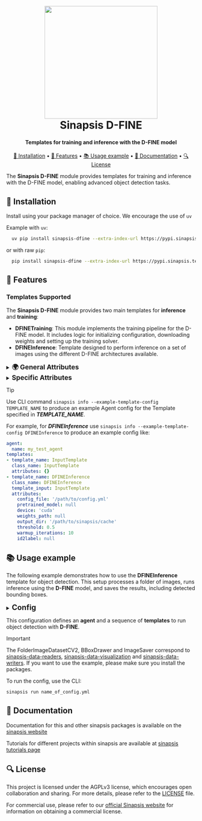 <h1 align="center">
<br>
<a href="https://sinapsis.tech/">
  <img
    src="https://github.com/Sinapsis-AI/brand-resources/blob/main/sinapsis_logo/4x/logo.png?raw=true"
    alt="" width="300">
</a><br>
Sinapsis D-FINE
<br>
</h1>

<h4 align="center">Templates for training and inference with the D-FINE model</h4>

<p align="center">
<a href="#installation">🐍  Installation</a> •
<a href="#features"> 🚀 Features</a> •
<a href="#example"> 📚 Usage example</a> •
<a href="#documentation">📙 Documentation</a> •
<a href="#license"> 🔍 License </a>
</p>

The **Sinapsis D-FINE** module provides templates for training and inference with the D-FINE model, enabling advanced object detection tasks.

<h2 id="installation"> 🐍  Installation </h2>

Install using your package manager of choice. We encourage the use of <code>uv</code>

Example with <code>uv</code>:

```bash
  uv pip install sinapsis-dfine --extra-index-url https://pypi.sinapsis.tech
```
 or with raw <code>pip</code>:
```bash
  pip install sinapsis-dfine --extra-index-url https://pypi.sinapsis.tech
```



<h2 id="features">🚀 Features</h2>

<h3>Templates Supported</h3>

The **Sinapsis D-FINE** module provides two main templates for **inference** and **training**:

- **DFINETraining**: This module implements the training pipeline for the D-FINE model. It includes logic for initializing configuration, downloading weights and setting up the training solver.
- **DFINEInference**: Template designed to perform inference on a set of images using the different D-FINE architectures available.

<details>
<summary><strong><span style="font-size: 1.25em;">🌍 General Attributes</span></strong></summary>

Both templates share the following attributes:
- **`config_file` (str, required)**: Path to the model configuration file. Refer to the [original repo](https://github.com/Peterande/D-FINE) for detailed instructions on using, creating and customizing these configuration files.
- **`pretrained_model` (dict | None, optional)**: Specifies the **size** and **variant** of the pretrained model.
- **`device` (Literal["cpu", "cuda"], required)**: Defines whether to run inference on **CPU** or **CUDA**.
- **`weights_path` (str | None, optional)**: Path to a custom weights file, if provided. Defaults to `None`.
- **`output_dir` (str, optional)**: Directory where downloaded weights will be stored. Defaults to **SINAPSIS_CACHE_DIR**.

</details>
<details>
<summary><strong><span style="font-size: 1.25em;">Specific Attributes</span></strong></summary>

There are some attributes specific to the templates used:
- `DFINEInference` has four additional attributes:
    - **`threshold` (float, required)**: Confidence score threshold for filtering detections.
    - **`batch_inference` (bool, optional)**: Whether to perform batch inference. Defaults to `False`.
    - **`warmup_iterations` (int, optional)**: Number of warm-up iterations to optimize model performance. Defaults to `10`.
    - **`id2label` (dict[int, str] | None, optional)**: Mapping of class indices to label strings. Required if using custom weights. Defaults to `None`.
- `DFINETraining` has five additional attributes:
    - **`training_mode` (Literal["scratch", "tune"], required)**: `"scratch"` trains the model from scratch, while `"tune"` is meant to be used to fine-tune the model with provided or downloaded weights.
    - **`seed` (int | None, optional)**: Random seed for reproducibility. Defaults to `None`.
    - **`use_amp` (bool, optional)**: Enables Automatic Mixed Precision (AMP) for improved performance. Defaults to `False`.
    - **`print_rank` (int, optional)**: Rank of the process for logging in distributed training. Defaults to `0`.
    - **`print_method` (Literal["builtin", "rich"], optional)**: Defines the logging method while training. Defaults to `"builtin"`.

</details>

> [!TIP]
> Use CLI command ```sinapsis info --example-template-config TEMPLATE_NAME``` to produce an example Agent config for the Template specified in ***TEMPLATE_NAME***.

For example, for ***DFINEInference*** use ```sinapsis info --example-template-config DFINEInference``` to produce an example config like:

```yaml
agent:
  name: my_test_agent
templates:
- template_name: InputTemplate
  class_name: InputTemplate
  attributes: {}
- template_name: DFINEInference
  class_name: DFINEInference
  template_input: InputTemplate
  attributes:
    config_file: '/path/to/config.yml'
    pretrained_model: null
    device: 'cuda'
    weights_path: null
    output_dir: '/path/to/sinapsis/cache'
    threshold: 0.5
    warmup_iterations: 10
    id2label: null
```


<h2 id='example'>📚 Usage example</h2>

The following example demonstrates how to use the **DFINEInference** template for object detection. This setup processes a folder of images, runs inference using the **D-FINE** model, and saves the results, including detected bounding boxes.

<details>
<summary ><strong><span style="font-size: 1.4em;">Config</span></strong></summary>

```yaml
agent:
  name: dfine_inference
  description: "run inferences with D-FINE"

templates:
  - template_name: InputTemplate
    class_name: InputTemplate
    attributes: {}

  - template_name: FolderImageDatasetCV2
    class_name: FolderImageDatasetCV2
    template_input: InputTemplate
    attributes:
      data_dir: datasets/coco

  - template_name: DFINEInference
    class_name: DFINEInference
    template_input: FolderImageDatasetCV2
    attributes:
      threshold: 0.5
      config_file: artifacts/configs/dfine/dfine_hgnetv2_n_coco.yml
      device: cuda
      output_dir: ./artifacts/dfine_hgnetv2_n_coco
      pretrained_model:
        size: n
        variant: coco

  - template_name: BBoxDrawer
    class_name: BBoxDrawer
    template_input: DFINEInference
    attributes:
      overwrite: true
      randomized_color: false

  - template_name: ImageSaver
    class_name: ImageSaver
    template_input: BBoxDrawer
    attributes:
      root_dir: datasets
      save_dir: output
      extension: png
```
</details>

This configuration defines an **agent** and a sequence of **templates** to run object detection with **D-FINE**.

> [!IMPORTANT]
> The FolderImageDatasetCV2, BBoxDrawer and ImageSaver correspond to [sinapsis-data-readers](https://github.com/Sinapsis-AI/sinapsis-data-tools/tree/main/packages/sinapsis_data_readers), [sinapsis-data-visualization](https://github.com/Sinapsis-AI/sinapsis-data-tools/tree/main/packages/sinapsis_data_visualization) and [sinapsis-data-writers](https://github.com/Sinapsis-AI/sinapsis-data-tools/tree/main/packages/sinapsis_data_writers). If you want to use the example, please make sure you install the packages.
>

To run the config, use the CLI:
```bash
sinapsis run name_of_config.yml
```



<h2 id="documentation">📙 Documentation</h2>

Documentation for this and other sinapsis packages is available on the [sinapsis website](https://docs.sinapsis.tech/docs)

Tutorials for different projects within sinapsis are available at [sinapsis tutorials page](https://docs.sinapsis.tech/tutorials)


<h2 id="license">🔍 License</h2>

This project is licensed under the AGPLv3 license, which encourages open collaboration and sharing. For more details, please refer to the [LICENSE](LICENSE) file.

For commercial use, please refer to our [official Sinapsis website](https://sinapsis.tech) for information on obtaining a commercial license.
